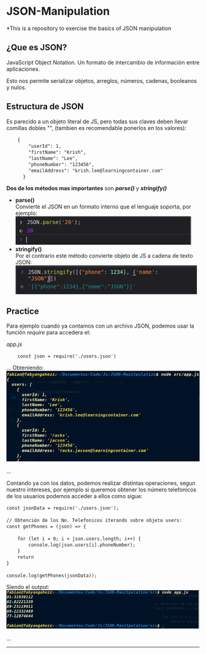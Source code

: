 # JSON-Manipulation
*This is a repository to exercise the basics of JSON manipulation

## ¿Que es JSON?
JavaScript Object Notation. Un formato de intercambio de información entre aplicaciones.

Esto nos permite serializar objetos, arreglos, números, cadenas, booleanos y nulos.

## Estructura de JSON
Es parecido a un objeto literal de JS, pero todas sus claves deben llevar comillas dobles "", (tambien es recomendable ponerlos en los valores):
```
    {
        "userId": 1,
        "firstName": "Krish",
        "lastName": "Lee",
        "phoneNumber": "123456",
        "emailAddress": "krish.lee@learningcontainer.com"
      }
```

**Dos de los métodos mas importantes** son ***parse()*** y ***stringify()***
* **parse()**
    <br>Convierte el JSON en un formato interno que el lenguaje soporta, por ejemplo:
    ![](./images/parseo.png)
* **stringify()**
<br>Por el contrario este método convierte objeto de JS a cadena de texto JSON:
![](./images/stringify.png)



## Practice
Para ejemplo cuando ya contamos con un archivo JSON, podemos usar la función *require* para accedera el:

*app.js*
```
    const json = require('./users.json')
```
... 
Obteniendo:
<kbd>![](./images/jsonData.png)<kbd>

...

Contando ya con los datos, podemos realizar distintas operaciones, segun nuestro intereses, por ejemplo si queremos obtener los número telefonicos de los usuarios podemos acceder a ellos como sigue:
```
const jsonData = require('./users.json');

// Obtención de los No. Telefonicos iterando sobre objeto users:
const getPhones = (json) => {

    for (let i = 0; i < json.users.length; i++) {
        console.log(json.users[i].phoneNumber);
    }
    return
}

console.log(getPhones(jsonData));

```

Siendo el output:
![](./images/output.png)

...

---